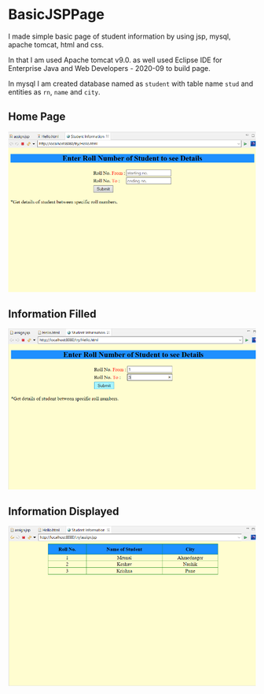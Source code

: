 # BasicJSPPage
I made simple basic page of student information by using jsp, mysql, apache tomcat, html and css.

In that I am used Apache tomcat v9.0.
as well used Eclipse IDE for Enterprise Java and Web Developers - 2020-09 to build page.

In mysql I am created database named as ``student`` with table name ``stud`` and entities as ``rn``, ``name`` and ``city``.

## Home Page
![Home Page](/1.png)

## Information Filled
![Entered information](/2.png)

## Information Displayed
![Displayed Information](/3.png)
